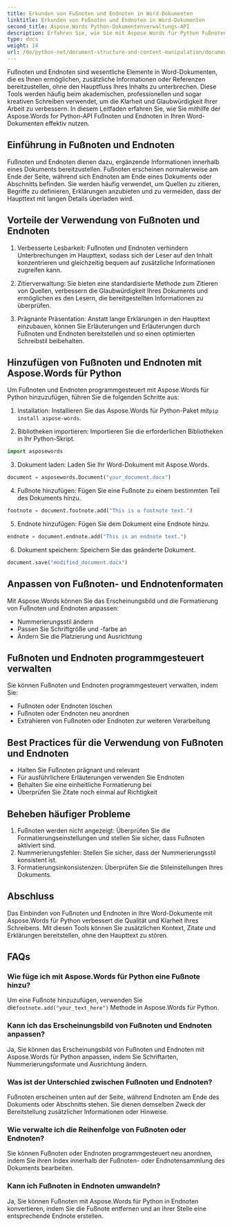 ```yaml
---
title: Erkunden von Fußnoten und Endnoten in Word-Dokumenten
linktitle: Erkunden von Fußnoten und Endnoten in Word-Dokumenten
second_title: Aspose.Words Python-Dokumentenverwaltungs-API
description: Erfahren Sie, wie Sie mit Aspose.Words für Python Fußnoten und Endnoten in Word-Dokumenten effektiv nutzen. Erfahren Sie, wie Sie diese Elemente programmgesteuert hinzufügen, anpassen und verwalten.
type: docs
weight: 14
url: /de/python-net/document-structure-and-content-manipulation/document-footnotes-endnotes/
---
```


Fußnoten und Endnoten sind wesentliche Elemente in Word-Dokumenten, die es Ihnen ermöglichen, zusätzliche Informationen oder Referenzen bereitzustellen, ohne den Hauptfluss Ihres Inhalts zu unterbrechen. Diese Tools werden häufig beim akademischen, professionellen und sogar kreativen Schreiben verwendet, um die Klarheit und Glaubwürdigkeit Ihrer Arbeit zu verbessern. In diesem Leitfaden erfahren Sie, wie Sie mithilfe der Aspose.Words for Python-API Fußnoten und Endnoten in Ihren Word-Dokumenten effektiv nutzen.

## Einführung in Fußnoten und Endnoten

Fußnoten und Endnoten dienen dazu, ergänzende Informationen innerhalb eines Dokuments bereitzustellen. Fußnoten erscheinen normalerweise am Ende der Seite, während sich Endnoten am Ende eines Dokuments oder Abschnitts befinden. Sie werden häufig verwendet, um Quellen zu zitieren, Begriffe zu definieren, Erklärungen anzubieten und zu vermeiden, dass der Haupttext mit langen Details überladen wird.

## Vorteile der Verwendung von Fußnoten und Endnoten

1. Verbesserte Lesbarkeit: Fußnoten und Endnoten verhindern Unterbrechungen im Haupttext, sodass sich der Leser auf den Inhalt konzentrieren und gleichzeitig bequem auf zusätzliche Informationen zugreifen kann.

2. Zitierverwaltung: Sie bieten eine standardisierte Methode zum Zitieren von Quellen, verbessern die Glaubwürdigkeit Ihres Dokuments und ermöglichen es den Lesern, die bereitgestellten Informationen zu überprüfen.

3. Prägnante Präsentation: Anstatt lange Erklärungen in den Haupttext einzubauen, können Sie Erläuterungen und Erläuterungen durch Fußnoten und Endnoten bereitstellen und so einen optimierten Schreibstil beibehalten.

## Hinzufügen von Fußnoten und Endnoten mit Aspose.Words für Python

Um Fußnoten und Endnoten programmgesteuert mit Aspose.Words für Python hinzuzufügen, führen Sie die folgenden Schritte aus:

1.  Installation: Installieren Sie das Aspose.Words für Python-Paket mit`pip install aspose-words`.

2. Bibliotheken importieren: Importieren Sie die erforderlichen Bibliotheken in Ihr Python-Skript.
```python
import asposewords
```

3. Dokument laden: Laden Sie Ihr Word-Dokument mit Aspose.Words.
```python
document = asposewords.Document("your_document.docx")
```

4. Fußnote hinzufügen: Fügen Sie eine Fußnote zu einem bestimmten Teil des Dokuments hinzu.
```python
footnote = document.footnote.add("This is a footnote text.")
```

5. Endnote hinzufügen: Fügen Sie dem Dokument eine Endnote hinzu.
```python
endnote = document.endnote.add("This is an endnote text.")
```

6. Dokument speichern: Speichern Sie das geänderte Dokument.
```python
document.save("modified_document.docx")
```

## Anpassen von Fußnoten- und Endnotenformaten

Mit Aspose.Words können Sie das Erscheinungsbild und die Formatierung von Fußnoten und Endnoten anpassen:

- Nummerierungsstil ändern
- Passen Sie Schriftgröße und -farbe an
- Ändern Sie die Platzierung und Ausrichtung

## Fußnoten und Endnoten programmgesteuert verwalten

Sie können Fußnoten und Endnoten programmgesteuert verwalten, indem Sie:

- Fußnoten oder Endnoten löschen
- Fußnoten oder Endnoten neu anordnen
- Extrahieren von Fußnoten oder Endnoten zur weiteren Verarbeitung

## Best Practices für die Verwendung von Fußnoten und Endnoten

- Halten Sie Fußnoten prägnant und relevant
- Für ausführlichere Erläuterungen verwenden Sie Endnoten
- Behalten Sie eine einheitliche Formatierung bei
- Überprüfen Sie Zitate noch einmal auf Richtigkeit

## Beheben häufiger Probleme

1. Fußnoten werden nicht angezeigt: Überprüfen Sie die Formatierungseinstellungen und stellen Sie sicher, dass Fußnoten aktiviert sind.
2. Nummerierungsfehler: Stellen Sie sicher, dass der Nummerierungsstil konsistent ist.
3. Formatierungsinkonsistenzen: Überprüfen Sie die Stileinstellungen Ihres Dokuments.

## Abschluss

Das Einbinden von Fußnoten und Endnoten in Ihre Word-Dokumente mit Aspose.Words für Python verbessert die Qualität und Klarheit Ihres Schreibens. Mit diesen Tools können Sie zusätzlichen Kontext, Zitate und Erklärungen bereitstellen, ohne den Haupttext zu stören.

## FAQs

### Wie füge ich mit Aspose.Words für Python eine Fußnote hinzu?

 Um eine Fußnote hinzuzufügen, verwenden Sie die`footnote.add("your_text_here")` Methode in Aspose.Words für Python.

### Kann ich das Erscheinungsbild von Fußnoten und Endnoten anpassen?

Ja, Sie können das Erscheinungsbild von Fußnoten und Endnoten mit Aspose.Words für Python anpassen, indem Sie Schriftarten, Nummerierungsformate und Ausrichtung ändern.

### Was ist der Unterschied zwischen Fußnoten und Endnoten?

Fußnoten erscheinen unten auf der Seite, während Endnoten am Ende des Dokuments oder Abschnitts stehen. Sie dienen demselben Zweck der Bereitstellung zusätzlicher Informationen oder Hinweise.

### Wie verwalte ich die Reihenfolge von Fußnoten oder Endnoten?

Sie können Fußnoten oder Endnoten programmgesteuert neu anordnen, indem Sie ihren Index innerhalb der Fußnoten- oder Endnotensammlung des Dokuments bearbeiten.

### Kann ich Fußnoten in Endnoten umwandeln?

Ja, Sie können Fußnoten mit Aspose.Words für Python in Endnoten konvertieren, indem Sie die Fußnote entfernen und an ihrer Stelle eine entsprechende Endnote erstellen.